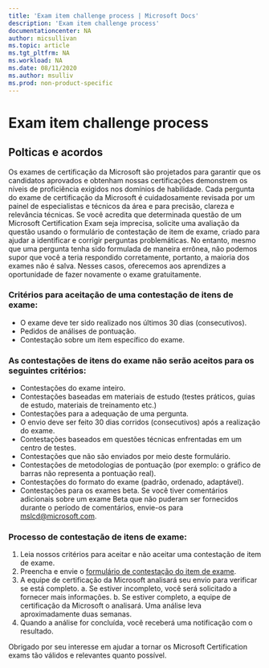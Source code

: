 ```yaml
---
title: 'Exam item challenge process | Microsoft Docs'
description: 'Exam item challenge process' 
documentationcenter: NA 
author: micsullivan
ms.topic: article
ms.tgt_pltfrm: NA
ms.workload: NA
ms.date: 08/11/2020
ms.author: msulliv
ms.prod: non-product-specific
---
```

# Exam item challenge process

## Polticas e acordos

Os exames de certificação da Microsoft são projetados para garantir que os candidatos aprovados e obtenham nossas certificações demonstrem os níveis de proficiência exigidos nos domínios de habilidade. Cada pergunta do exame de certificação da Microsoft é cuidadosamente revisada por um painel de especialistas e técnicos da área e para precisão, clareza e relevância técnicas. Se você acredita que determinada questão de um Microsoft Certification Exam seja imprecisa, solicite uma avaliação da questão usando o formulário de contestação de item de exame, criado para ajudar a identificar e corrigir perguntas problemáticas. No entanto, mesmo que uma pergunta tenha sido formulada de maneira errônea, não podemos supor que você a teria respondido corretamente, portanto, a maioria dos exames não é salva. Nesses casos, oferecemos aos aprendizes a oportunidade de fazer novamente o exame gratuitamente.

### Critérios para aceitação de uma contestação de itens de exame:

- O exame deve ter sido realizado nos últimos 30 dias (consecutivos).
- Pedidos de análises de pontuação.
- Contestação sobre um item específico do exame.

### As contestações de itens do exame não serão aceitos para os seguintes critérios:

- Contestações do exame inteiro.
- Contestações baseadas em materiais de estudo (testes práticos, guias de estudo, materiais de treinamento etc.)
- Contestações para a adequação de uma pergunta.
- O envio deve ser feito 30 dias corridos (consecutivos) após a realização do exame.
- Contestações baseados em questões técnicas enfrentadas em um centro de testes.
- Contestações que não são enviados por meio deste formulário.
- Contestações de metodologias de pontuação (por exemplo: o gráfico de barras não representa a pontuação real).
- Contestações do formato do exame (padrão, ordenado, adaptável).
- Contestações para os exames beta. Se você tiver comentários adicionais sobre um exame Beta que não puderam ser fornecidos durante o período de comentários, envie-os para [mslcd@microsoft.com](mailto:mslcd@microsoft.com).

### Processo de contestação de itens de exame:

1. Leia nossos critérios para aceitar e não aceitar uma contestação de item de exame.
2. Preencha e envie o [formulário de contestação do item de exame](https://forms.office.com/Pages/ResponsePage.aspx?id=v4j5cvGGr0GRqy180BHbR_ISAtLPKo9OtWclB8hC17dUOEpJNklTMlBWWFc0UUI2VjJBTUI5REVWUC4u).
3. A equipe de certificação da Microsoft analisará seu envio para verificar se está completo.
   a. Se estiver incompleto, você será solicitado a fornecer mais informações.
   b. Se estiver completo, a equipe de certificação da Microsoft o analisará. Uma análise leva aproximadamente duas semanas.
4. Quando a análise for concluída, você receberá uma notificação com o resultado.

Obrigado por seu interesse em ajudar a tornar os Microsoft Certification exams tão válidos e relevantes quanto possível.
